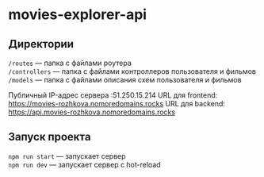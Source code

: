 # movies-explorer-api
## Директории

`/routes` — папка с файлами роутера  
`/controllers` — папка с файлами контроллеров пользователя и фильмов   
`/models` — папка с файлами описания схем пользователя и фильмов 

Публичный IP-адрес сервера :51.250.15.214
URL для frontend: https://movies-rozhkova.nomoredomains.rocks
URL для backend: https://api.movies-rozhkova.nomoredomains.rocks
  

## Запуск проекта

`npm run start` — запускает сервер   
`npm run dev` — запускает сервер с hot-reload


